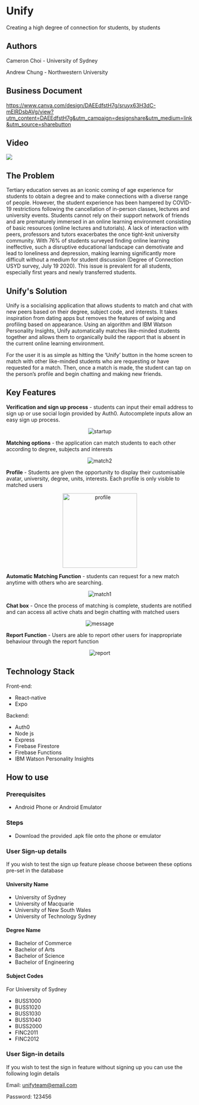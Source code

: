 # Unify

Creating a high degree of connection for students, by students

## Authors

Cameron Choi - University of Sydney

Andrew Chung - Northwestern University

## Business Document

https://www.canva.com/design/DAEEdfstH7g/sruyx63H3dC-mElRDsbAVg/view?utm_content=DAEEdfstH7g&utm_campaign=designshare&utm_medium=link&utm_source=sharebutton

## Video

[![](http://img.youtube.com/vi/iYj3i6y5SHk/0.jpg)](http://www.youtube.com/watch?v=iYj3i6y5SHk "Unify")

## The Problem

Tertiary education serves as an iconic coming of age experience for students to obtain a degree and to make connections with a diverse range of people. However, the student experience has been hampered by COVID-19 restrictions following the cancellation of in-person classes, lectures and university events. Students cannot rely on their support network of friends and are prematurely immersed in an online learning environment consisting of basic resources (online lectures and tutorials). A lack of interaction with peers, professors and tutors exacerbates the once tight-knit university community. With 76% of students surveyed finding online learning ineffective, such a disruptive educational landscape can demotivate and lead to loneliness and depression, making learning significantly more difficult without a medium for student discussion (Degree of Connection USYD survey, July 19 2020). This issue is prevalent for all students, especially first years and newly transferred students.

## Unify's Solution

Unify is a socialising application that allows students to match and chat with new peers based on their degree, subject code, and interests. It takes inspiration from dating apps but removes the features of swiping and profiling based on appearance. Using an algorithm and IBM Watson Personality Insights, Unify automatically matches like-minded students together and allows them to organically build the rapport that is absent in the current online learning environment.

For the user it is as simple as hitting the ‘Unify’ button in the home screen to match with other like-minded students who are requesting or have requested for a match. Then, once a match is made, the student can tap on the person’s profile and begin chatting and making new friends.

## Key Features

**Verification and sign up process** - students can input their email address to sign up or use social login provided by Auth0. Autocomplete inputs allow an easy sign up process.

<p align="center">
  <img src="./screenshots/Startupscreen.png" alt="startup">
</p>

**Matching options** - the application can match students to each other according to degree, subjects and interests

<p align="center">
  <img src="./screenshots/Match2.png" alt="match2">
</p>

**Profile** - Students are given the opportunity to display their customisable avatar, university, degree, units, interests. Each profile is only visible to matched users

<p align="center">
  <img src="./screenshots/Profile.png" alt="profile" height="200">
</p>

**Automatic Matching Function** - students can request for a new match anytime with others who are searching.

<p align="center">
  <img src="./screenshots/Match1.png" alt="match1">
</p>

**Chat box** - Once the process of matching is complete, students are notified and can access all active chats and begin chatting with matched users

<p align="center">
  <img src="./screenshots/Message.png" alt="message">
</p>

**Report Function** - Users are able to report other users for inappropriate behaviour through the report function

<p align="center">
  <img src="./screenshots/Report.png" alt="report">
</p>

## Technology Stack

Front-end:

- React-native
- Expo

Backend:

- Auth0
- Node js
- Express
- Firebase Firestore
- Firebase Functions
- IBM Watson Personality Insights

## How to use

### Prerequisites

- Android Phone or Android Emulator

### Steps

- Download the provided .apk file onto the phone or emulator

### User Sign-up details

If you wish to test the sign up feature please choose between these options pre-set in the database

#### University Name

- University of Sydney
- University of Macquarie
- University of New South Wales
- University of Technology Sydney

#### Degree Name

- Bachelor of Commerce
- Bachelor of Arts
- Bachelor of Science
- Bachelor of Engineering

#### Subject Codes

For University of Sydney

- BUSS1000
- BUSS1020
- BUSS1030
- BUSS1040
- BUSS2000
- FINC2011
- FINC2012

### User Sign-in details

If you wish to test the sign in feature without signing up you can use the following login details

Email: unifyteam@email.com

Password: 123456
